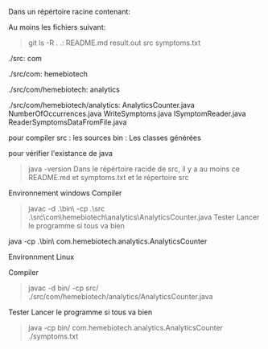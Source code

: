 Dans un répértoire racine contenant:

Au moins les fichiers suivant:

> git ls -R .
.:
README.md  result.out  src  symptoms.txt

./src:
com

./src/com:
hemebiotech

./src/com/hemebiotech:
analytics

./src/com/hemebiotech/analytics:
AnalyticsCounter.java  NumberOfOccurrences.java         WriteSymptoms.java
ISymptomReader.java    ReaderSymptomsDataFromFile.java

pour compiler
src : les sources bin : Les classes générées

pour vérifier l'existance de java

> java -version
Dans le répértoire racide de src, il y a au moins ce README.md et symptoms.txt et le répertoire src

Environnement windows
Compiler
> javac -d .\bin\ -cp .\src .\src\com\hemebiotech\analytics\AnalyticsCounter.java
Tester
Lancer le programme si tous va bien

java -cp .\bin\ com.hemebiotech.analytics.AnalyticsCounter

Environnment Linux

Compiler
> javac -d bin/ -cp src/ ./src/com/hemebiotech/analytics/AnalyticsCounter.java

Tester
Lancer le programme si tous va bien

> java -cp bin/ com.hemebiotech.analytics.AnalyticsCounter ./symptoms.txt

